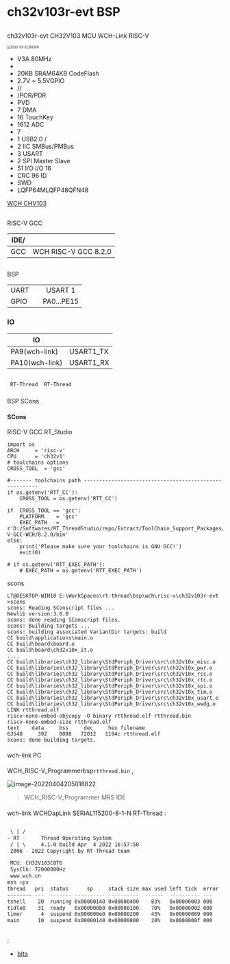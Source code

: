 # ch32v103r-evt BSP 
## 

ch32v103r-evt  CH32V103 MCU  WCH-Link  RISC-V 



<img src="figures/2022-03-27_182300.bmp" alt="2022-03-27_182300" style="zoom:50%;" />



-  V3A  80MHz 
- 
- 20KB SRAM64KB CodeFlash
- 2.7V ~ 5.5VGPIO
- //
- /POR/PDR
- PVD
- 7 DMA 
- 16 TouchKey 
- 1612 ADC 
- 7
- 1 USB2.0 /
- 2 IIC  SMBus/PMBus
- 3 USART 
- 2 SPI  Master  Slave 
- 51 I/O  I/O 16
- CRC 96 ID
- SWD
- LQFP64MLQFP48QFN48

 [WCH CHV103](http://www.wch.cn/products/CH32V103.html?)

## 

 RISC-V GCC 

| IDE/ |            |
| ---------- | -------------------- |
| GCC        | WCH RISC-V GCC 8.2.0 |


## 

 BSP 

|       |  |                        |
| --------- | -------- | :------------------------:|
| UART      |      | USART 1       |
| GPIO      |      | PA0...PE15                  |


### IO

| IO |  |
| ---- | -------------- |
| PA9(wch-link)  | USART1_TX      |
| PA10(wch-link) | USART1_RX      |



## 

     RT-Thread  RT-Thread  

### 

 BSP  SCons

#### SCons 

 RISC-V GCC  RT_Studio 

```
import os
ARCH     = 'risc-v'
CPU      = 'ch32v1'
# toolchains options
CROSS_TOOL  = 'gcc'

#------- toolchains path -------------------------------------------------------
if os.getenv('RTT_CC'):
    CROSS_TOOL = os.getenv('RTT_CC')

if  CROSS_TOOL == 'gcc':
    PLATFORM    = 'gcc'
    EXEC_PATH   = r'D:/Softwares/RT_ThreadStudio/repo/Extract/ToolChain_Support_Packages/WCH/RISC-V-GCC-WCH/8.2.0/bin'
else:
    print('Please make sure your toolchains is GNU GCC!')
    exit(0)

# if os.getenv('RTT_EXEC_PATH'):
    # EXEC_PATH = os.getenv('RTT_EXEC_PATH')

```

 scons 

```
LT@DESKTOP-WIN10 E:\WorkSpaces\rt-thread\bsp\wch\risc-v\ch32v103r-evt                             
>scons                                                                                           
scons: Reading SConscript files ...                                                               
Newlib version:3.0.0                                                                              
scons: done reading SConscript files.                                                             
scons: Building targets ...                                                                       
scons: building associated VariantDir targets: build                                              
CC build\applications\main.o                                                                      
CC build\board\board.o                                                                            
CC build\board\ch32v10x_it.o                                                                      
....                            
CC build\libraries\ch32_library\StdPeriph_Driver\src\ch32v10x_misc.o                              
CC build\libraries\ch32_library\StdPeriph_Driver\src\ch32v10x_pwr.o                               
CC build\libraries\ch32_library\StdPeriph_Driver\src\ch32v10x_rcc.o                               
CC build\libraries\ch32_library\StdPeriph_Driver\src\ch32v10x_rtc.o                               
CC build\libraries\ch32_library\StdPeriph_Driver\src\ch32v10x_spi.o                               
CC build\libraries\ch32_library\StdPeriph_Driver\src\ch32v10x_tim.o                               
CC build\libraries\ch32_library\StdPeriph_Driver\src\ch32v10x_usart.o                             
CC build\libraries\ch32_library\StdPeriph_Driver\src\ch32v10x_wwdg.o                              
LINK rtthread.elf                                                                                 
riscv-none-embed-objcopy -O binary rtthread.elf rtthread.bin                                      
riscv-none-embed-size rtthread.elf                                                                
text    data     bss     dec     hex filename                                                  
63540     392    8080   72012   1194c rtthread.elf                                              
scons: done building targets.                                                                     
```

#### 

 wch-link  PC

#### 

WCH_RISC-V_Programmerbsp`rtthread.bin` ,

![image-20220404205018822](figures/image-20220404205018822.png)

>  WCH_RISC-V_Programmer  MRS IDE

#### 


 wch-link WCHDapLink SERIAL115200-8-1-N RT-Thread :

```bash

 \ | /
- RT -     Thread Operating System
 / | \     4.1.0 build Apr  4 2022 16:57:50
 2006 - 2022 Copyright by RT-Thread team

 MCU: CH32V103C8T6
 SysClk: 72000000Hz
 www.wch.cn
msh >ps
thread   pri  status      sp     stack size max used left tick  error
-------- ---  ------- ---------- ----------  ------  ---------- ---
tshell    20  running 0x00000140 0x00000400    83%   0x00000003 000
tidle0    31  ready   0x000000b0 0x00000100    70%   0x00000002 000
timer      4  suspend 0x000000e0 0x00000200    43%   0x00000009 000
main      10  suspend 0x00000140 0x00000800    20%   0x0000000f 000
```

## 

:

- [blta](https://github.com/blta)

